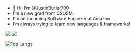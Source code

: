 - 👋 Hi, I’m @JustinButler700
- I'm a new grad from CSUSM.
- I'm an incoming Software Engineer at Amazon
- I’m always trying to learn new languages & frameworks!

<a href="https://www.linkedin.com/in/justbtlr/" target="_blank"><img src='https://img.shields.io/badge/LinkedIn-0077B5?style=for-the-badge&logo=linkedin&logoColor=white'></a>
<a href="https://leetcode.com/JustinButler/" target="_blank"><img src='https://img.shields.io/badge/-LeetCode-FFA116?style=for-the-badge&logo=LeetCode&logoColor=black'></a>

[![Top Langs](https://github-readme-stats.vercel.app/api/top-langs/?username=justinbutler700&show_icons=true&theme=radical)](https://github.com/anuraghazra/github-readme-stats)



<!---
JustinButler700/JustinButler700 is a ✨ special ✨ repository because its `README.md` (this file) appears on your GitHub profile.
You can click the Preview link to take a look at your changes.
--->
